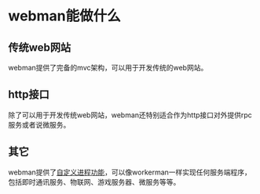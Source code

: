 # webman能做什么

## 传统web网站
webman提供了完备的mvc架构，可以用于开发传统的web网站。


## http接口
除了可以用于开发传统web网站，webman还特别适合作为http接口对外提供rpc服务或者说微服务。

## 其它
webman提供了[自定义进程功能](process.md)，可以像workerman一样实现任何服务端程序，包括即时通讯服务、物联网、游戏服务器、微服务等等。
